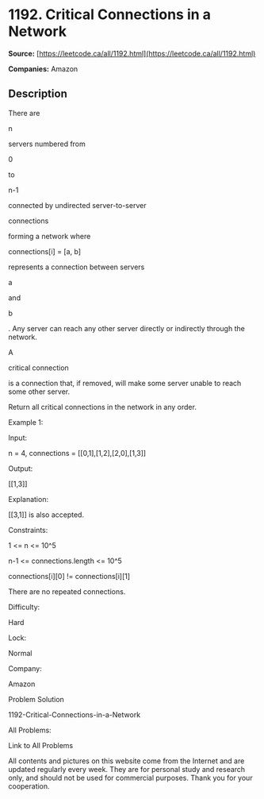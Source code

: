 # 1192. Critical Connections in a Network

**Source:** [https://leetcode.ca/all/1192.html](https://leetcode.ca/all/1192.html)

**Companies:** Amazon

## Description

There are

n

servers numbered from

0

to

n-1

connected by undirected server-to-server

connections

forming a network
        where

connections[i] = [a, b]

represents a connection between servers

a

and

b

. Any server can reach any other server directly or
        indirectly through the network.

A

critical connection

is a connection that, if removed, will make some server
        unable to reach some other server.

Return all critical connections in the network in any order.

Example 1:

Input:

n = 4, connections = [[0,1],[1,2],[2,0],[1,3]]

Output:

[[1,3]]

Explanation:

[[3,1]] is also accepted.

Constraints:

1 <= n <= 10^5

n-1 <= connections.length <= 10^5

connections[i][0] != connections[i][1]

There are no repeated connections.

Difficulty:

Hard

Lock:

Normal

Company:

Amazon

Problem Solution

1192-Critical-Connections-in-a-Network

All Problems:

Link to All Problems

All contents and pictures on this website come from the Internet and are updated regularly every week. They are for personal study and research only, and should not be used for commercial purposes. Thank you for your cooperation.

